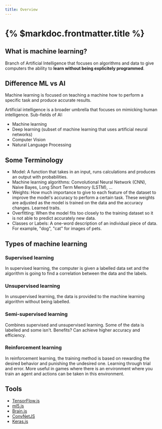 ```yaml
---
title: Overview
---
```


# {% $markdoc.frontmatter.title %}

## What is machine learning?

Branch of Artificial Intelligence that focuses on algorithms and data to give computers the ability to **learn without being explicitely programmed**.

## Difference ML vs AI

Machine learning is focused on teaching a machine how to perform a specific task and produce accurate results.

Artificial intelligence is a broader umbrella that focuses on mimicking human intelligence.
Sub-fields of AI:

- Machine learning
- Deep learning (subset of machine learning that uses artificial neural networks)
- Computer Vision
- Natural Language Processing

## Some Terminology

- Model: A function that takes in an input, runs calculations and produces an output with probabilities.
- Machine learning algorithms: Convolutional Neural Network (CNN), Naive Bayes, Long Short Term Memory (LSTM), ...
- Weights: How much importance to give to each feature of the dataset to improve the model's accuracy to perform a certain task. These weights are adjusted as the model is trained on the data and the accuracy changes. Learned traits.
- Overfitting: When the model fits too closely to the training dataset so it is not able to predict accurately new data.
- Classes or Labels: A one-word description of an individual piece of data. For example, "dog", "cat" for images of pets.

## Types of machine learning

### Supervised learning

In supervised learning, the computer is given a labelled data set and the algorithm is going to find a correlation between the data and the labels.

### Unsupervised learning

In unsupervised learning, the data is provided to the machine learning algorithm without being labelled.

### Semi-supervised learning

Combines supervised and unsupervised learning. Some of the data is labelled and some isn't.
Benefits? Can achieve higher accuracy and efficiency.

### Reinforcement learning

In reinforcement learning, the training method is based on rewarding the desired behavior and punishing the undesired one. Learning through trial and error.
More useful in games where there is an environment where you train an agent and actions can be taken in this environment.

## Tools

- [TensorFlow.js](https://www.tensorflow.org/js)
- [ml5.js](https://ml5js.org/)
- [Brain.js](https://brain.js.org/#/)
- [ConvNetJS](https://github.com/karpathy/convnetjs)
- [Keras.js](https://transcranial.github.io/keras-js/#/)

[twitter]: https://twitter.com/devdevcharlie
